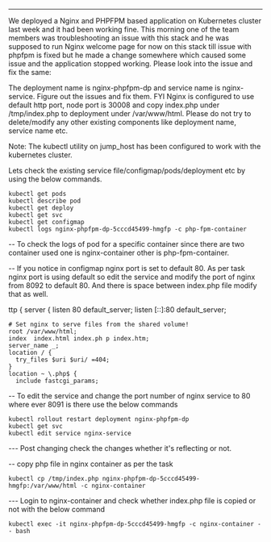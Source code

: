 ----
We deployed a Nginx and PHPFPM based application on Kubernetes cluster last week and it had been working fine. This morning one of the team members was 
troubleshooting an issue with this stack and he was supposed to run Nginx welcome page for now on this stack till issue with phpfpm is fixed but he made a 
change somewhere which caused some issue and the application stopped working. Please look into the issue and fix the same:

The deployment name is nginx-phpfpm-dp and service name is nginx-service. Figure out the issues and fix them. 
FYI Nginx is configured to use default http port, node port is 30008 and copy index.php under /tmp/index.php to deployment under /var/www/html. 
Please do not try to delete/modify any other existing components like deployment name, service name etc.

Note: The kubectl utility on jump_host has been configured to work with the kubernetes cluster.

Lets check the existing service file/configmap/pods/deployment etc by using the below commands.
```
kubectl get pods
kubectl describe pod 
kubectl get deploy
kubectl get svc
kubectl get configmap
kubectl logs nginx-phpfpm-dp-5cccd45499-hmgfp -c php-fpm-container
```
-- To check the logs of pod for a specific container since there are two container used one is nginx-container other is php-fpm-container.

-- If you notice in configmap nginx port is set to default 80. As per task nginx port is using default so edit the service and modify the port of nginx from 8092 
   to default 80. And there is space between index.php file modify that as well.

ttp {
  server {
    listen 80 default_server;
    listen [::]:80 default_server;

    # Set nginx to serve files from the shared volume!
    root /var/www/html;
    index  index.html index.ph p index.htm;
    server_name _;
    location / {
      try_files $uri $uri/ =404;
    }
    location ~ \.php$ {
      include fastcgi_params;
      
      
 -- To edit the service and change the port number of nginx service to 80 where ever 8091 is there use the below commands
 
 ```
 kubectl rollout restart deployment nginx-phpfpm-dp
 kubectl get svc
 kubectl edit service nginx-service
 ```
 --- Post changing check the changes whether it's reflecting or not.
 
 -- copy php file in nginx container as per the task
 
 ```
 kubectl cp /tmp/index.php nginx-phpfpm-dp-5cccd45499-hmgfp:/var/www/html -c nginx-container
 ```
 
 --- Login to nginx-container and check whether index.php file is copied or not with the below command
 
 ```
 kubectl exec -it nginx-phpfpm-dp-5cccd45499-hmgfp -c nginx-container -- bash
 
 ```
 
